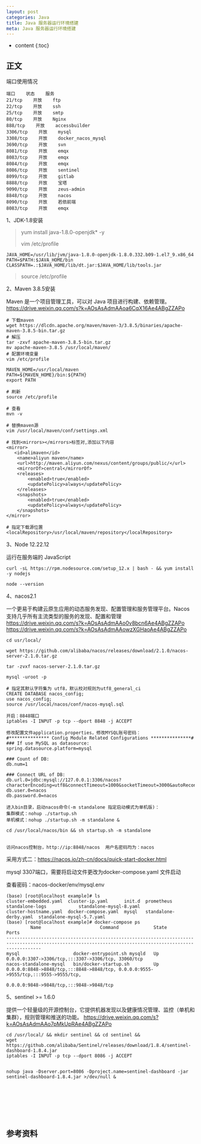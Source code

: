 ```yaml
---
layout: post
categories: Java
title: Java 服务器运行环境搭建
meta: Java 服务器运行环境搭建
---
```

* content
{:toc}

## 正文

端口使用情况

    端口    状态    服务
    21/tcp    开放    ftp
    22/tcp    开放    ssh
    25/tcp    开放    smtp
    80/tcp    开放    Nginx
    888/tcp    开放    accessbuilder
    3306/tcp    开放    mysql
    3308/tcp    开放    docker_nacos_mysql
    3690/tcp    开放    svn
    8081/tcp    开放    emqx
    8083/tcp    开放    emqx
    8084/tcp    开放    emqx
    8086/tcp    开放    sentinel
    8099/tcp    开放    gitlab
    8888/tcp    开放    宝塔
    9090/tcp    开放    zeus-admin
    8848/tcp    开放    nacos
    8090/tcp    开放    若依前端
    8083/tcp    开放    emqx

1、JDK-1.8安装

> yum install java-1.8.0-openjdk* -y
> 
> vim /etc/profile

```
JAVA_HOME=/usr/lib/jvm/java-1.8.0-openjdk-1.8.0.332.b09-1.el7_9.x86_64
PATH=$PATH:$JAVA_HOME/bin 
CLASSPATH=.:$JAVA_HOME/lib/dt.jar:$JAVA_HOME/lib/tools.jar 
```

> source /etc/profile

2、Maven 3.8.5安装

Maven 是一个项目管理工具，可以对 Java 项目进行构建、依赖管理。
<https://drive.weixin.qq.com/s?k=AOsAsAdmAAoa6CqX16Ae4ABgZZAPo>

```
# 下载maven
wget https://dlcdn.apache.org/maven/maven-3/3.8.5/binaries/apache-maven-3.8.5-bin.tar.gz
# 解压
tar -zxvf apache-maven-3.8.5-bin.tar.gz
mv apache-maven-3.8.5 /usr/local/maven/
# 配置环境变量
vim /etc/profile

MAVEN_HOME=/usr/local/maven
PATH=${MAVEN_HOME}/bin:${PATH}
export PATH

# 刷新
source /etc/profile

# 查看
mvn -v

# 替换maven源
vim /usr/local/maven/conf/settings.xml

# 找到<mirrors></mirrors>标签对,添加以下内容
<mirror>
   <id>alimaven</id>
    <name>aliyun maven</name>
    <url>http://maven.aliyun.com/nexus/content/groups/public/</url>
    <mirrorOf>central</mirrorOf>
    <releases>
        <enabled>true</enabled>
        <updatePolicy>always</updatePolicy>
    </releases>
    <snapshots>
        <enabled>true</enabled>
        <updatePolicy>always</updatePolicy>
    </snapshots>
</mirror>

# 指定下载源位置
<localRepository>/usr/local/maven/repository</localRepository>
```

3、Node 12.22.12

运行在服务端的 JavaScript

```
curl -sL https://rpm.nodesource.com/setup_12.x | bash - && yum install -y nodejs

node --version
```

4、nacos2.1

一个更易于构建云原生应用的动态服务发现、配置管理和服务管理平台。Nacos 支持几乎所有主流类型的服务的发现、配置和管理
<https://drive.weixin.qq.com/s?k=AOsAsAdmAAo0v8bcn6Ae4ABgZZAPo>
<https://drive.weixin.qq.com/s?k=AOsAsAdmAAowzXGHaoAe4ABgZZAPo>
```
cd usr/local/

wget https://github.com/alibaba/nacos/releases/download/2.1.0/nacos-server-2.1.0.tar.gz

tar -zvxf nacos-server-2.1.0.tar.gz

mysql -uroot -p 

# 指定其默认字符集为 utf8，默认校对规则为utf8_general_ci
CREATE DATABASE nacos_config; 
use nacos_config;
source /usr/local/nacos/conf/nacos-mysql.sql

开启：8848端口
iptables -I INPUT -p tcp --dport 8848 -j ACCEPT

修改配置文件application.properties，修改MYSQL账号密码：
#*************** Config Module Related Configurations ***************#
### If use MySQL as datasource:
spring.datasource.platform=mysql

### Count of DB:
db.num=1

### Connect URL of DB:
db.url.0=jdbc:mysql://127.0.0.1:3306/nacos?characterEncoding=utf8&connectTimeout=1000&socketTimeout=3000&autoReconnect=true&useUnicode=true&useSSL=false&serverTimezone=UTC
db.user.0=nacos
db.password.0=nacos

进入bin目录，启动nacos命令(-m standalone 指定启动模式为单机版)：
集群模式：nohup ./startup.sh
单机模式：nohup ./startup.sh -m standalone &

cd /usr/local/nacos/bin && sh startup.sh -m standalone


访问nacos控制台，http://ip:8848/nacos  用户名密码均为：nacos           
```

采用方式二：<https://nacos.io/zh-cn/docs/quick-start-docker.html>
 
mysql 3307端口，需要将启动文件更改为docker-compose.yaml 文件启动

查看密码：nacos-docker/env/mysql.env
```
(base) [root@localhost example]# ls
cluster-embedded.yaml  cluster-ip.yaml      init.d  prometheus             standalone-logs            standalone-mysql-8.yaml
cluster-hostname.yaml  docker-compose.yaml  mysql   standalone-derby.yaml  standalone-mysql-5.7.yaml
(base) [root@localhost example]# docker-compose ps
         Name                      Command             State                                             Ports                                           
---------------------------------------------------------------------------------------------------------------------------------------------------------
mysql                    docker-entrypoint.sh mysqld   Up      0.0.0.0:3307->3306/tcp,:::3307->3306/tcp, 33060/tcp                                       
nacos-standalone-mysql   bin/docker-startup.sh         Up      0.0.0.0:8848->8848/tcp,:::8848->8848/tcp, 0.0.0.0:9555->9555/tcp,:::9555->9555/tcp,       
                                                               0.0.0.0:9848->9848/tcp,:::9848->9848/tcp   
```

5、sentinel >= 1.6.0

提供一个轻量级的开源控制台，它提供机器发现以及健康情况管理、监控（单机和集群），规则管理和推送的功能。
<https://drive.weixin.qq.com/s?k=AOsAsAdmAAo7pMkUpRAe4ABgZZAPo>

```
cd /usr/local/ && mkdir sentinel && cd sentinel &&
wget https://github.com/alibaba/Sentinel/releases/download/1.8.4/sentinel-dashboard-1.8.4.jar
iptables -I INPUT -p tcp --dport 8086 -j ACCEPT


nohup java -Dserver.port=8086 -Dproject.name=sentinel-dashboard -jar sentinel-dashboard-1.8.4.jar >/dev/null &
```






<br/><br/><br/><br/><br/>
## 参考资料

